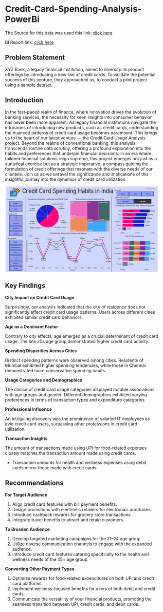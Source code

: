 # Credit-Card-Spending-Analysis-PowerBi
The Source for this data was used this link: [click here](https://www.kaggle.com/datasets/thedevastator/analyzing-credit-card-spending-habits-in-india) 

BI Report link: [click here](https://app.powerbi.com/view?r=eyJrIjoiNWU1OTEzOWEtY2Y5OS00NjY4LTliYjgtYmEzN2ExNWY3NjI0IiwidCI6IjJlYWZhNDQ4LTQzNzMtNGEyNi05NWM2LTUyZGVhNTFlODA5YSJ9)

## Problem Statement
XYZ Bank, a legacy financial institution, aimed to diversify its product offerings by introducing a new line of credit cards. To validate the potential success of this venture, they approached us, to conduct a pilot project using a sample dataset.

## Introduction
In the fast-paced realm of finance, where innovation drives the evolution of banking services, the necessity for keen insights into consumer behavior has never been more apparent. As legacy financial institutions navigate the intricacies of introducing new products, such as credit cards, understanding the nuanced patterns of credit card usage becomes paramount. This brings us to the heart of our latest venture — the Credit Card Usage Analysis project. Beyond the realms of conventional banking, this analysis transcends routine data scrutiny, offering a profound exploration into the habits and preferences that underpin financial decisions. In an era where tailored financial solutions reign supreme, this project emerges not just as a statistical exercise but as a strategic imperative, a compass guiding the formulation of credit offerings that resonate with the diverse needs of our clientele. Join us as we unravel the significance and implications of this insightful journey into the dynamics of credit card utilization.

![image](Dashboard.png)

## Key Findings
**City Impact on Credit Card Usage**

Surprisingly, our analysis indicated that the city of residence does not significantly affect credit card usage patterns. Users across different cities exhibited similar credit card behaviors.

**Age as a Dominant Factor**

Contrary to city effects, age emerged as a crucial determinant of credit card usage. The late 20s age group demonstrated higher credit card activity.

**Spending Disparities Across Cities**

Distinct spending patterns were observed among cities. Residents of Mumbai exhibited higher spending tendencies, while those in Chennai demonstrated more conservative spending habits.

**Usage Categories and Demographics**

The choice of credit card usage categories displayed notable associations with age groups and gender. Different demographics exhibited varying preferences in terms of transaction types and expenditure categories.

**Professional Influence**

An intriguing discovery was the prominence of salaried IT employees as avid credit card users, surpassing other professions in credit card utilization.

**Transaction Insights**

The amount of transactions made using UPI for food-related expenses closely matches the transaction amount made using credit cards.
- Transaction amounts for health and wellness expenses using debit cards mirror those made with credit cards.


## Recommendations

**For Target Audience**

1. Align credit card features with bill payment benefits.
2. Design promotions with electronic retailers for electronics purchases.
3. Introduce cashback rewards for grocery store transactions.
4. Integrate travel benefits to attract and retain customers.

**To Broaden Audience**

1. Develop targeted marketing campaigns for the 21–24 age group.
2. Utilize diverse communication channels to engage with the expanded audience.
3. Introduce credit card features catering specifically to the health and wellness needs of the 45+ age group.

**Converting Other Payment Types**

1. Optimize rewards for food-related expenditures on both UPI and credit card platforms.
2. Implement wellness-focused benefits for users of both debit and credit cards.
3. Communicate the versatility of your financial products, promoting the seamless transition between UPI, credit cards, and debit cards.
